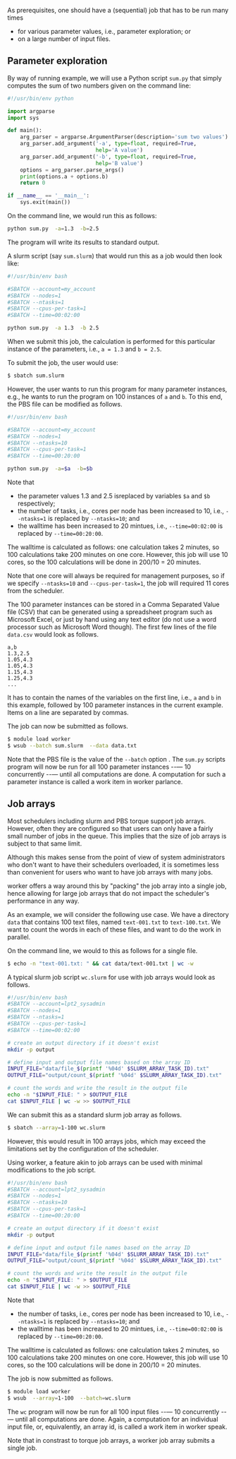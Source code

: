 As prerequisites, one should have a (sequential) job that has to be
run many times

  * for various parameter values, i.e., parameter exploration; or
  * on a large number of input files.


## Parameter exploration

By way of running example, we will use a Python script `sum.py` that simply
computes the sum of two numbers given on the command line:

```python
#!/usr/bin/env python

import argparse
import sys

def main():
    arg_parser = argparse.ArgumentParser(description='sum two values')
    arg_parser.add_argument('-a', type=float, required=True,
                            help='A value')
    arg_parser.add_argument('-b', type=float, required=True,
                            help='B value')
    options = arg_parser.parse_args()
    print(options.a + options.b)
    return 0

if __name__ == '__main__':
    sys.exit(main())
```

On the command line, we would run this as follows:
```bash
python sum.py  -a=1.3  -b=2.5
```
The program will write its results to standard output.

A slurm script (say `sum.slurm`) that would run this as a job would
then look like:
```bash
#!/usr/bin/env bash

#SBATCH --account=my_account
#SBATCH --nodes=1
#SBATCH --ntasks=1
#SBATCH --cpus-per-task=1
#SBATCH --time=00:02:00

python sum.py  -a 1.3  -b 2.5
```

When we submit this job, the calculation is performed for this particular
instance of the parameters, i.e., `a = 1.3` and `b = 2.5`.

To submit the job, the user would use:
```bash
$ sbatch sum.slurm
```

However, the user wants to run this program for many parameter instances,
e.g., he wants to run the program on 100 instances of `a` and `b`.
To this end, the PBS file can be modified as follows.

```bash
#!/usr/bin/env bash

#SBATCH --account=my_account
#SBATCH --nodes=1
#SBATCH --ntasks=10
#SBATCH --cpus-per-task=1
#SBATCH --time=00:20:00

python sum.py  -a=$a  -b=$b
```

Note that
  * the parameter values 1.3 and 2.5 isreplaced by variables `$a` and `$b`
    respectively;
  * the number of tasks, i.e., cores per node has been increased to 10, i.e.,
    `--ntasks=1` is replaced by `--ntasks=10`; and
  * the walltime has been increased to 20 mintues, i.e., `--time=00:02:00`
    is replaced by `--time=00:20:00`.

The walltime is calculated as follows: one calculation takes 2 minutes,
so 100 calculations take 200 minutes on one core.  However, this job will
use 10 cores, so the 100 calculations will be done in 200/10 = 20 minutes.

Note that one core will always be required for management purposes, so if
we specify `--ntasks=10` and `--cpus-per-task=1`, the job will required
11 cores from the scheduler.

The 100 parameter instances can be stored in a Comma Separated Value file (CSV)
that can be generated using a spreadsheet program such as Microsoft Excel, or
just by hand using any text editor (do not use a word processor such as
Microsoft Word though). The first few lines of the file `data.csv` would look
as follows.

```
a,b
1.3,2.5
1.05,4.3
1.05,4.3
1.15,4.3
1.25,4.3
...
```

It has to contain the names of the variables on the first line, i.e., `a` and
`b` in this example, followed by 100 parameter instances in the current
example. Items on a line are separated by commas.

The job can now be submitted as follows.

```bash
$ module load worker
$ wsub --batch sum.slurm  --data data.txt
```

Note that the PBS file is the value of the `--batch` option . The `sum.py`
scripts program will now be run for all 100 parameter instances --— 10
concurrently --— until all computations are done. A computation for such a
parameter instance is called a work item in worker parlance.


## Job arrays

Most schedulers including slurm and PBS torque support job arrays.
However, often they are configured so that users can only have a fairly
small number of jobs in the queue.  This implies that the size of job arrays
is subject to that same limit.

Although this makes sense from the point of view of system administrators
who don't want to have their schedulers overloaded, it is sometimes less than
convenient for users who want to have job arrays with many jobs.

worker offers a way around this by "packing" the job array into a single job,
hence allowing for large job arrays that do not impact the scheduler's
performance in any way.

As an example, we will consider the following use case.  We have a directory
`data` that contains 100 text files, named `text-001.txt` to `text-100.txt`.
We want to count the words in each of these files, and want to do the work
in parallel.

On the command line, we would to this as follows for a single file.

```bash
$ echo -n "text-001.txt: " && cat data/text-001.txt | wc -w
```

A typical slurm job script `wc.slurm` for use with job arrays would look
as follows.

```bash
#!/usr/bin/env bash
#SBATCH --account=lpt2_sysadmin
#SBATCH --nodes=1
#SBATCH --ntasks=1
#SBATCH --cpus-per-task=1
#SBATCH --time=00:02:00

# create an output directory if it doesn't exist
mkdir -p output

# define input and output file names based on the array ID
INPUT_FILE="data/file_$(printf '%04d' $SLURM_ARRAY_TASK_ID).txt"
OUTPUT_FILE="output/count_$(printf '%04d' $SLURM_ARRAY_TASK_ID).txt"

# count the words and write the result in the output file
echo -n "$INPUT_FILE: " > $OUTPUT_FILE
cat $INPUT_FILE | wc -w >> $OUTPUT_FILE
```

We can submit this as a standard slurm job array as follows.

```bash
$ sbatch --array=1-100 wc.slurm
```

However, this would result in 100 arrays jobs, which may exceed the limitations
set by the configuration of the scheduler.

Using worker, a feature akin to job arrays can be used with minimal modifications
to the job script.

```bash
#!/usr/bin/env bash
#SBATCH --account=lpt2_sysadmin
#SBATCH --nodes=1
#SBATCH --ntasks=10
#SBATCH --cpus-per-task=1
#SBATCH --time=00:20:00

# create an output directory if it doesn't exist
mkdir -p output

# define input and output file names based on the array ID
INPUT_FILE="data/file_$(printf '%04d' $SLURM_ARRAY_TASK_ID).txt"
OUTPUT_FILE="output/count_$(printf '%04d' $SLURM_ARRAY_TASK_ID).txt"

# count the words and write the result in the output file
echo -n "$INPUT_FILE: " > $OUTPUT_FILE
cat $INPUT_FILE | wc -w >> $OUTPUT_FILE
```

Note that
  * the number of tasks, i.e., cores per node has been increased to 10, i.e.,
    `--ntasks=1` is replaced by `--ntasks=10`; and
  * the walltime has been increased to 20 mintues, i.e., `--time=00:02:00`
    is replaced by `--time=00:20:00`.

The walltime is calculated as follows: one calculation takes 2 minutes,
so 100 calculations take 200 minutes on one core.  However, this job will
use 10 cores, so the 100 calculations will be done in 200/10 = 20 minutes.

The job is now submitted as follows.

```bash
$ module load worker
$ wsub  --array=1-100  --batch=wc.slurm
```

The `wc` program  will now be run for all 100 input files --— 10
concurrently --— until all computations are done. Again, a
computation for an individual input file, or, equivalently, an
array id, is called a work item in worker speak.

Note that in constrast to torque job arrays, a worker job array submits
a single job.
